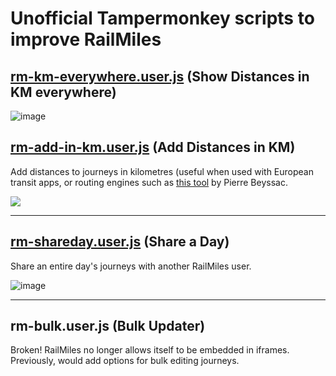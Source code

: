# Unofficial Tampermonkey scripts to improve RailMiles

## [rm-km-everywhere.user.js](https://github.com/t5r7/rm-scripts/raw/refs/heads/master/rm-km-everywhere.user.js) (Show Distances in KM everywhere)
![image](https://github.com/user-attachments/assets/d7436067-583f-4380-abaf-2756bb8d85f1)


## [rm-add-in-km.user.js](https://github.com/t5r7/rm-scripts/raw/refs/heads/master/rm-add-in-km.user.js) (Add Distances in KM)
Add distances to journeys in kilometres (useful when used with European transit apps, or routing engines such as [this tool](https://signal.eu.org/osm/) by Pierre Beyssac.

![](https://github.com/user-attachments/assets/98ec6b1f-e91e-45f1-ab2f-c71098f0dff5)

---

## [rm-shareday.user.js](https://github.com/t5r7/rm-scripts/raw/refs/heads/master/rm-shareday.user.js) (Share a Day)
Share an entire day's journeys with another RailMiles user.

![image](https://github.com/user-attachments/assets/330d28ae-c385-4cbf-a5b6-3f5de82a0d89)

---

## rm-bulk.user.js (Bulk Updater)
Broken! RailMiles no longer allows itself to be embedded in iframes. Previously, would add options for bulk editing journeys.
